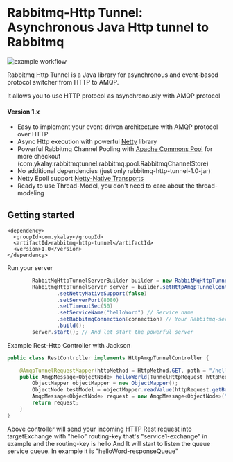 # Rabbitmq-Http Tunnel: Asynchronous Java Http tunnel to Rabbitmq

![example workflow](https://github.com/ykalay/rabbitmq-http-tunnel/actions/workflows/build_and_deploy.yml/badge.svg)

Rabbitmq Http Tunnel is a Java library for asynchronous and event-based protocol switcher from HTTP to AMQP.

It allows you to use HTTP protocol as asynchronously with AMQP protocol 

#### Version 1.x
- Easy to implement your event-driven architecture with AMQP protocol over HTTP
- Async Http execution with powerful [Netty](https://github.com/netty/netty)  library  
- Powerful Rabbitmq Channel Pooling with [Apache Commons Pool](https://commons.apache.org/proper/commons-pool) for more checkout (com.ykalay.rabbitmqtunnel.rabbitmq.pool.RabbitmqChannelStore)
- No additional dependencies (just only rabbitmq-http-tunnel-1.0-jar)
- Netty Epoll support [Netty-Native Transports](https://netty.io/wiki/native-transports.html)
- Ready to use Thread-Model, you don't need to care about the thread-modeling

## Getting started
```maven
<dependency>
  <groupId>com.ykalay</groupId>
  <artifactId>rabbitmq-http-tunnel</artifactId>
  <version>1.0</version>
</dependency>
```
Run your server
```java
        RabbitMqHttpTunnelServerBuilder builder = new RabbitMqHttpTunnelServerBuilder();
        RabbitmqHttpTunnelServer server = builder.setHttpAmqpTunnelControllers(restController) // implements HttpAmqpTunnelController
                .setNettyNativeSupport(false)
                .setServerPort(8080)
                .setTimeoutSec(50)
                .setServiceName("helloWord") // Service name
                .setRabbitmqConnection(connection) // Your Rabbitmq-server connection instance
                .build();
        server.start(); // And let start the powerful server
```
Example Rest-Http Controller with Jackson
```java
public class RestController implements HttpAmqpTunnelController {

    @AmqpTunnelRequestMapper(httpMethod = HttpMethod.GET, path = "/hello")
    public AmqpMessage<ObjectNode> helloWorld(TunnelHttpRequest httpRequest) throws IOException {
        ObjectMapper objectMapper = new ObjectMapper();
        ObjectNode testModel = objectMapper.readValue(httpRequest.getBody(), ObjectNode.class);
        AmqpMessage<ObjectNode> request = new AmqpMessage<ObjectNode>("hello", "service1-exchange", testModel);
        return request;
    }
}
```
Above controller will send your incoming HTTP Rest request into targetExchange with "hello" routing-key that's "service1-exchange" in example and the routing-key is hello
And It will start to listen the queue service queue. In example it is "helloWord-responseQueue"